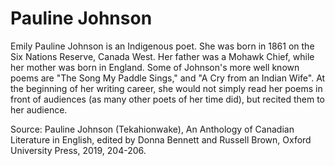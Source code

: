 # Pauline Johnson

Emily Pauline Johnson is an Indigenous poet. She was born in 1861 on the Six Nations Reserve, Canada West. Her father was a Mohawk Chief, while her mother was born in England. 
Some of Johnson's more well known poems are "The Song My Paddle Sings," and "A Cry from an Indian Wife". At the beginning of her writing career, 
she would not simply read her poems in front of audiences (as many other poets of her time did), but recited them to her audience.

Source: Pauline Johnson (Tekahionwake), An Anthology of Canadian Literature in English, 
edited by Donna Bennett and Russell Brown, Oxford University Press, 2019, 204-206.
